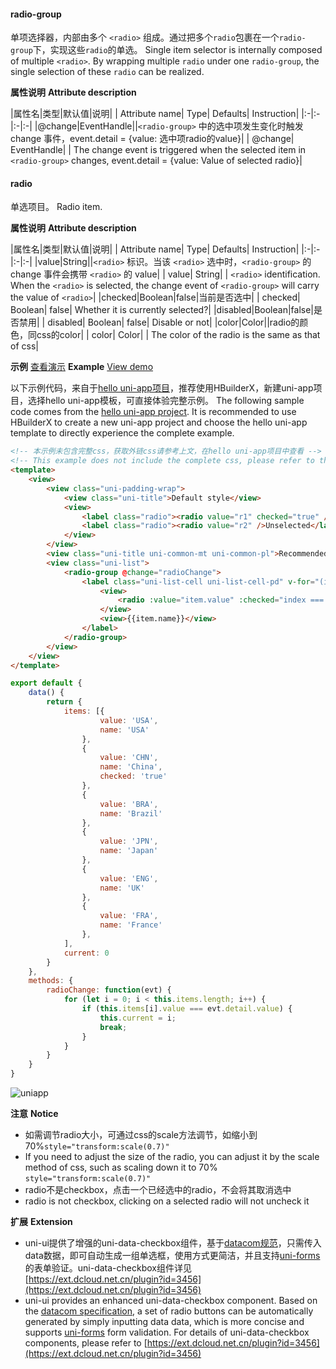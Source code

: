 #### radio-group

单项选择器，内部由多个 ``<radio>`` 组成。通过把多个`radio`包裹在一个`radio-group`下，实现这些`radio`的单选。
Single item selector is internally composed of multiple `<radio>`. By wrapping multiple `radio` under one `radio-group`, the single selection of these `radio` can be realized.

**属性说明**
**Attribute description**

|属性名|类型|默认值|说明|
| Attribute name| Type| Defaults| Instruction|
|:-|:-|:-|:-|
|@change|EventHandle||``<radio-group>`` 中的选中项发生变化时触发 change 事件，event.detail = {value: 选中项radio的value}|
| @change| EventHandle| | The change event is triggered when the selected item in `<radio-group>` changes, event.detail = {value: Value of selected radio}|

#### radio

单选项目。
Radio item.

**属性说明**
**Attribute description**

|属性名|类型|默认值|说明|
| Attribute name| Type| Defaults| Instruction|
|:-|:-|:-|:-|
|value|String||``<radio>`` 标识。当该 ``<radio>`` 选中时，``<radio-group>`` 的 change 事件会携带 ``<radio>`` 的 value|
| value| String| | `<radio>` identification. When the `<radio>` is selected, the change event of `<radio-group>` will carry the value of `<radio>`|
|checked|Boolean|false|当前是否选中|
| checked| Boolean| false| Whether it is currently selected?|
|disabled|Boolean|false|是否禁用|
| disabled| Boolean| false| Disable or not|
|color|Color||radio的颜色，同css的color|
| color| Color| | The color of the radio is the same as that of css|

**示例** [查看演示](https://hellouniapp.dcloud.net.cn/pages/component/radio/radio)
**Example** [View demo](https://hellouniapp.dcloud.net.cn/pages/component/radio/radio)
 
以下示例代码，来自于[hello uni-app项目](https://github.com/dcloudio/hello-uniapp)，推荐使用HBuilderX，新建uni-app项目，选择hello uni-app模板，可直接体验完整示例。
The following sample code comes from the [hello uni-app project](https://github.com/dcloudio/hello-uniapp). It is recommended to use HBuilderX to create a new uni-app project and choose the hello uni-app template to directly experience the complete example.
```html
<!-- 本示例未包含完整css，获取外链css请参考上文，在hello uni-app项目中查看 -->
<!-- This example does not include the complete css, please refer to the above to obtain the external css. View it in the hello uni-app project -->
<template>
	<view>
		<view class="uni-padding-wrap">
			<view class="uni-title">Default style</view>
			<view>
				<label class="radio"><radio value="r1" checked="true" />Selected</label>
				<label class="radio"><radio value="r2" />Unselected</label>
			</view>
		</view>
		<view class="uni-title uni-common-mt uni-common-pl">Recommended presentation style</view>
		<view class="uni-list">
			<radio-group @change="radioChange">
				<label class="uni-list-cell uni-list-cell-pd" v-for="(item, index) in items" :key="item.value">
					<view>
						<radio :value="item.value" :checked="index === current" />
					</view>
					<view>{{item.name}}</view>
				</label>
			</radio-group>
		</view>
	</view>
</template>
```
```javascript
export default {
    data() {
        return {
            items: [{
                    value: 'USA',
                    name: 'USA'
                },
                {
                    value: 'CHN',
                    name: 'China',
                    checked: 'true'
                },
                {
                    value: 'BRA',
                    name: 'Brazil'
                },
                {
                    value: 'JPN',
                    name: 'Japan'
                },
                {
                    value: 'ENG',
                    name: 'UK'
                },
                {
                    value: 'FRA',
                    name: 'France'
                },
            ],
            current: 0
        }
    },
    methods: {
        radioChange: function(evt) {
            for (let i = 0; i < this.items.length; i++) {
                if (this.items[i].value === evt.detail.value) {
                    this.current = i;
                    break;
                }
            }
        }
    }
}
```
 
![uniapp](https://bjetxgzv.cdn.bspapp.com/VKCEYUGU-uni-app-doc/44bec6b0-4f30-11eb-a16f-5b3e54966275.png)


**注意**
**Notice**
- 如需调节radio大小，可通过css的scale方法调节，如缩小到70%`style="transform:scale(0.7)"`
- If you need to adjust the size of the radio, you can adjust it by the scale method of css, such as scaling down it to 70% `style="transform:scale(0.7)"`
- radio不是checkbox，点击一个已经选中的radio，不会将其取消选中
- radio is not checkbox, clicking on a selected radio will not uncheck it

**扩展**
**Extension**
- uni-ui提供了增强的uni-data-checkbox组件，基于[datacom规范](/component/datacom)，只需传入data数据，即可自动生成一组单选框，使用方式更简洁，并且支持[uni-forms](https://ext.dcloud.net.cn/plugin?id=2773)的表单验证。uni-data-checkbox组件详见[https://ext.dcloud.net.cn/plugin?id=3456](https://ext.dcloud.net.cn/plugin?id=3456)
- uni-ui provides an enhanced uni-data-checkbox component. Based on the [datacom specification](/component/datacom), a set of radio buttons can be automatically generated by simply inputting data data, which is more concise and supports [uni-forms](https://ext.dcloud.net.cn/plugin?id=2773) form validation. For details of uni-data-checkbox components, please refer to [https://ext.dcloud.net.cn/plugin?id=3456](https://ext.dcloud.net.cn/plugin?id=3456)
